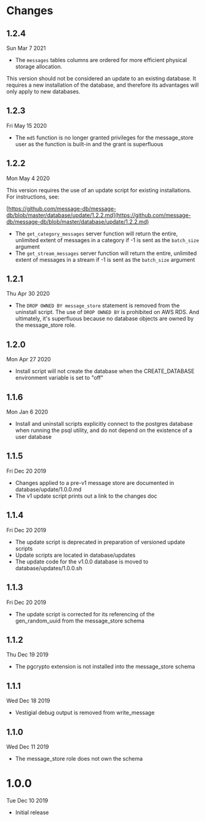 # Changes

## 1.2.4

Sun Mar 7 2021

- The `messages` tables columns are ordered for more efficient physical storage allocation.

This version should not be considered an update to an existing database. It requires a new installation of the database, and therefore its advantages will only apply to new databases.

## 1.2.3

Fri May 15 2020

- The `md5` function is no longer granted privileges for the message_store user as the function is built-in and the grant is superfluous

## 1.2.2

Mon May 4 2020

This version requires the use of an update script for existing installations. For instructions, see:

[https://github.com/message-db/message-db/blob/master/database/update/1.2.2.md](https://github.com/message-db/message-db/blob/master/database/update/1.2.2.md)

- The `get_category_messages` server function will return the entire, unlimited extent of messages in a category if -1 is sent as the `batch_size` argument
- The `get_stream_messages` server function will return the entire, unlimited extent of messages in a stream if -1 is sent as the `batch_size` argument

## 1.2.1

Thu Apr 30 2020

- The `DROP OWNED BY message_store` statement is removed from the uninstall script. The use of `DROP OWNED BY` is prohibited on AWS RDS. And ultimately, it's superfluous because no database objects are owned by the message_store role.

## 1.2.0

Mon Apr 27 2020

- Install script will not create the database when the CREATE_DATABASE environment variable is set to "off"

## 1.1.6

Mon Jan 6 2020

- Install and uninstall scripts explicitly connect to the postgres database when running the psql utility, and do not depend on the existence of a user database

## 1.1.5

Fri Dec 20 2019

- Changes applied to a pre-v1 message store are documented in database/update/1.0.0.md
- The v1 update script prints out a link to the changes doc

## 1.1.4

Fri Dec 20 2019

- The update script is deprecated in preparation of versioned update scripts
- Update scripts are located in database/updates
- The update code for the v1.0.0 database is moved to database/updates/1.0.0.sh

## 1.1.3

Fri Dec 20 2019

- The update script is corrected for its referencing of the gen_random_uuid from the message_store schema

## 1.1.2

Thu Dec 19 2019

- The pgcrypto extension is not installed into the message_store schema

## 1.1.1

Wed Dec 18 2019

- Vestigial debug output is removed from write_message

## 1.1.0

Wed Dec 11 2019

- The message_store role does not own the schema

# 1.0.0

Tue Dec 10 2019

- Initial release
